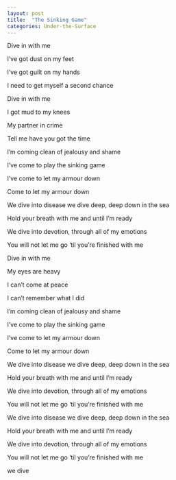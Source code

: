 ```yaml
---
layout: post
title:  "The Sinking Game"
categories: Under-the-Surface
---
```


Dive in with me

I’ve got dust on my feet

I’ve got guilt on my hands

I need to get myself a second chance

Dive in with me

I got mud to my knees

My partner in crime

Tell me have you got the time

I’m coming clean of jealousy and shame

I’ve come to play the sinking game

I’ve come to let my armour down

Come to let my armour down

We dive into disease we dive deep, deep down in the sea

Hold your breath with me and until I’m ready

We dive into devotion, through all of my emotions

You will not let me go ‘til you’re finished with me

Dive in with me

My eyes are heavy

I can’t come at peace

I can’t remember what I did

I’m coming clean of jealousy and shame

I’ve come to play the sinking game

I’ve come to let my armour down

Come to let my armour down

We dive into disease we dive deep, deep down in the sea

Hold your breath with me and until I’m ready

We dive into devotion, through all of my emotions

You will not let me go ‘til you’re finished with me

We dive into disease we dive deep, deep down in the sea

Hold your breath with me and until I’m ready

We dive into devotion, through all of my emotions

You will not let me go ‘til you’re finished with me

we dive
